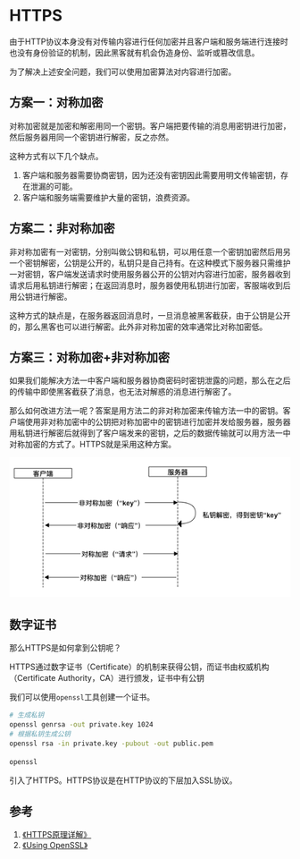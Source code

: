 # HTTPS

由于HTTP协议本身没有对传输内容进行任何加密并且客户端和服务端进行连接时也没有身份验证的机制，因此黑客就有机会伪造身份、监听或篡改信息。

为了解决上述安全问题，我们可以使用加密算法对内容进行加密。

## 方案一：对称加密

对称加密就是加密和解密用同一个密钥。客户端把要传输的消息用密钥进行加密，然后服务器用同一个密钥进行解密，反之亦然。

这种方式有以下几个缺点。

1. 客户端和服务器需要协商密钥，因为还没有密钥因此需要用明文传输密钥，存在泄漏的可能。
2. 客户端和服务端需要维护大量的密钥，浪费资源。

## 方案二：非对称加密

非对称加密有一对密钥，分别叫做公钥和私钥，可以用任意一个密钥加密然后用另一个密钥解密，公钥是公开的，私钥只是自己持有。在这种模式下服务器只需维护一对密钥，客户端发送请求时使用服务器公开的公钥对内容进行加密，服务器收到请求后用私钥进行解密；在返回消息时，服务器使用私钥进行加密，客服端收到后用公钥进行解密。

这种方式的缺点是，在服务器返回消息时，一旦消息被黑客截获，由于公钥是公开的，那么黑客也可以进行解密。此外非对称加密的效率通常比对称加密低。

## 方案三：对称加密+非对称加密

如果我们能解决方法一中客户端和服务器协商密码时密钥泄露的问题，那么在之后的传输中即使黑客截获了消息，也无法对解惑的消息进行解密了。

那么如何改进方法一呢？答案是用方法二的非对称加密来传输方法一中的密钥。客户端使用非对称加密中的公钥把对称加密中的密钥进行加密并发给服务器，服务器用私钥进行解密后就得到了客户端发来的密钥，之后的数据传输就可以用方法一中对称加密的方式了。HTTPS就是采用这种方案。

![](resources/https_1.png)

## 数字证书

那么HTTPS是如何拿到公钥呢？

HTTPS通过数字证书（Certificate）的机制来获得公钥，而证书由权威机构（Certificate Authority，CA）进行颁发，证书中有公钥

我们可以使用`openssl`工具创建一个证书。

```bash
# 生成私钥
openssl genrsa -out private.key 1024
# 根据私钥生成公钥
openssl rsa -in private.key -pubout -out public.pem

openssl 
```

引入了HTTPS。HTTPS协议是在HTTP协议的下层加入SSL协议。

## 参考

1. [《HTTPS原理详解》](https://blog.upyun.com/?p=1347)
2. [《Using OpenSSL》](https://dst.lbl.gov/~boverhof/openssl_certs.html)
